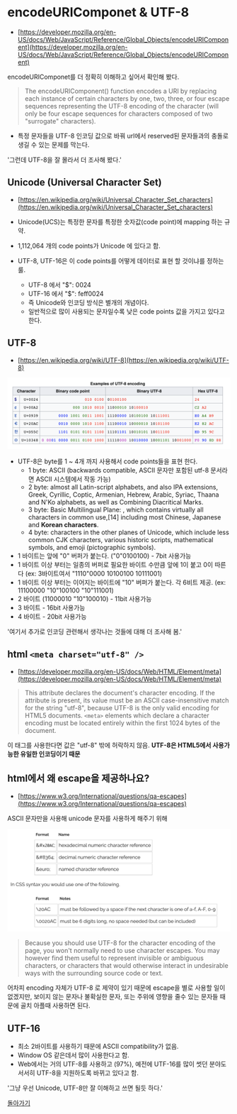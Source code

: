 # encodeURIComponet & UTF-8

- [https://developer.mozilla.org/en-US/docs/Web/JavaScript/Reference/Global_Objects/encodeURIComponent](https://developer.mozilla.org/en-US/docs/Web/JavaScript/Reference/Global_Objects/encodeURIComponent)

encodeURIComponet를 더 정확히 이해하고 싶어서 확인해 봤다.

> The encodeURIComponent() function encodes a URI by replacing each instance of certain characters by one, two, three, or four escape sequences representing the UTF-8 encoding of the character (will only be four escape sequences for characters composed of two "surrogate" characters).

- 특정 문자들을 UTF-8 인코딩 값으로 바꿔 url에서 reserved된 문자들과의 충돌로 생길 수 있는 문제를 막는다.

'그런데 UTF-8을 잘 몰라서 더 조사해 봤다.'

## Unicode (Universal Character Set)

- [https://en.wikipedia.org/wiki/Universal_Character_Set_characters](https://en.wikipedia.org/wiki/Universal_Character_Set_characters)

- Unicode(UCS)는 특정한 문자를 특정한 숫자값(code point)에 mapping 하는 규약.
- 1,112,064 개의 code points가 Unicode 에 있다고 함.
- UTF-8, UTF-16은 이 code points를 어떻게 데이터로 표현 할 것이냐를 정하는 룰.
  - UTF-8 에서 "$": 0024
  - UTF-16 에서 "$": feff0024
  - 즉 Unicode와 인코딩 방식은 별개의 개념이다.
  - 일반적으로 많이 사용되는 문자일수록 낮은 code points 값을 가지고 있다고 한다.

## UTF-8

- [https://en.wikipedia.org/wiki/UTF-8](https://en.wikipedia.org/wiki/UTF-8)

![./utf8.png](./utf8.png)

- UTF-8은 byte를 1 ~ 4개 까지 사용해서 code points들을 표현 한다.
  - 1 byte: ASCII (backwards compatible, ASCII 문자만 포함된 utf-8 문서라면 ASCII 시스템에서 작동 가능)
  - 2 byte: almost all Latin-script alphabets, and also IPA extensions, Greek, Cyrillic, Coptic, Armenian, Hebrew, Arabic, Syriac, Thaana and N'Ko alphabets, as well as Combining Diacritical Marks. 
  - 3 byte: Basic Multilingual Plane: , which contains virtually all characters in common use,[14] including most Chinese, Japanese and __Korean characters__.
  - 4 byte: characters in the other planes of Unicode, which include less common CJK characters, various historic scripts, mathematical symbols, and emoji (pictographic symbols).
- 1 바이트는 앞에 "0" 버퍼가 붙는다. ("0"0100100) - 7bit 사용가능
- 1 바이트 이상 부터는 일종의 버퍼로 필요한 바이트 수만큼 앞에 1이 붙고 0이 따른다 (ex: 3바이트여서 "1110"0000 10100100 10111001)
- 1 바이트 이상 부터는 이어지는 바이트에 "10" 버퍼가 붙는다. 각 6비트 제공. (ex: 11100000 "10"100100 "10"111001)
- 2 바이트 (11000010 "10"100010) - 11bit 사용가능
- 3 바이트 - 16bit 사용가능
- 4 바이트 - 20bit 사용가능

'여기서 추가로 인코딩 관련해서 생각나는 것들에 대해 더 조사해 봄.'
## html `<meta charset="utf-8" />`

- [https://developer.mozilla.org/en-US/docs/Web/HTML/Element/meta](https://developer.mozilla.org/en-US/docs/Web/HTML/Element/meta)

> This attribute declares the document's character encoding. If the attribute is present, its value must be an ASCII case-insensitive match for the string "utf-8", because UTF-8 is the only valid encoding for HTML5 documents. ```<meta>``` elements which declare a character encoding must be located entirely within the first 1024 bytes of the document.

이 태그를 사용한다면 값은 "utf-8" 밖에 허락하지 않음. __UTF-8은 HTML5에서 사용가능한 유일한 인코딩이기 때문__

## html에서 왜 escape을 제공하나요?

- [https://www.w3.org/International/questions/qa-escapes](https://www.w3.org/International/questions/qa-escapes)

ASCII 문자만을 사용해 unicode 문자를 사용하게 해주기 위해

![./htmlEscape.png](./htmlEscape.png)

> Because you should use UTF-8 for the character encoding of the page, you won't normally need to use character escapes. You may however find them useful to represent invisible or ambiguous characters, or characters that would otherwise interact in undesirable ways with the surrounding source code or text.

어차피 encoding 자체가 UTF-8 로 제약이 있기 때문에 escape을 별로 사용할 일이 없겠지만, 보이지 않는 문자나 불확실한 문자, 또는 주위에 영향을 줄수 있는 문자들 때문에 골치 아플때 사용하면 된다.

## UTF-16

- 최소 2바이트를 사용하기 때문에 ASCII compatibility가 없음.
- Window OS 같은데서 많이 사용한다고 함.
- Web에서는 거의 UTF-8를 사용하고 (97%), 예전에 UTF-16를 많이 썻던 분야도 서서히 UTF-8을 지원하도록 바뀌고 있다고 함.

'그냥 우선 Unicode, UTF-8만 잘 이해하고 쓰면 될듯 하다.'

[돌아가기](/README.md)

